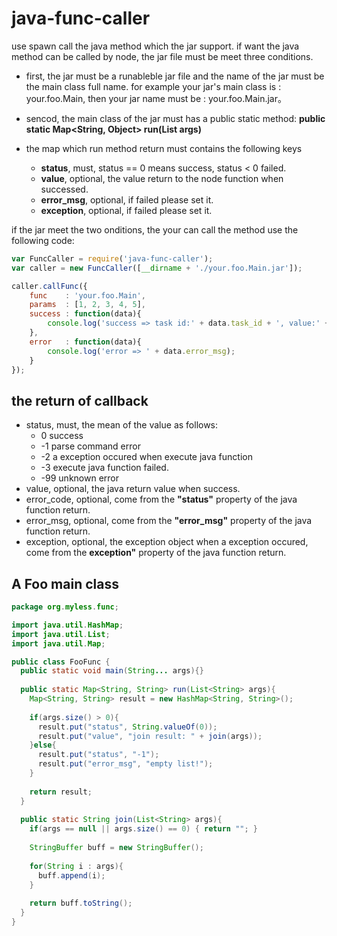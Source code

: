 # java-func-caller

use spawn call the java method which the jar support. 
if want the java method can be called by node, the jar file
must be meet three conditions.

 * first, the jar must be a runableble jar file and the name of
   the jar must be the main class full name. for example
   your jar's main class is : your.foo.Main, then your 
   jar name must be : your.foo.Main.jar。 

 * sencod, the main class of the jar must has a public static method:
   **public static Map<String, Object> run(List<String> args)**

 * the map which run method return must contains the following keys
   * **status**, must, status == 0 means success, status < 0 failed.
   * **value**,  optional, the value return to the node function when successed.
   * **error_msg**, optional, if failed please set it.
   * **exception**, optional, if failed please set it.

if the jar meet the two onditions, the your can call the method
use the following code:

```js
var FuncCaller = require('java-func-caller');
var caller = new FuncCaller([__dirname + './your.foo.Main.jar']);

caller.callFunc({
    func    : 'your.foo.Main',
    params  : [1, 2, 3, 4, 5],
    success : function(data){
        console.log('success => task id:' + data.task_id + ', value:' + data.value);
    },
    error   : function(data){
        console.log('error => ' + data.error_msg);
    }
});
```
## the return of callback
  * status, must, the mean of the value as follows:
     * 0   success
     * -1  parse command error
     * -2  a exception occured when execute java function
     * -3  execute java function failed.
     * -99 unknown error
  * value, optional, the java return value when success.
  * error_code, optional, come from the **"status"** property of the java function return.
  * error_msg, optional, come from the **"error_msg"** property of the java function return.
  * exception, optional, the exception object when a exception occured, come from the **exception"** property of the java function return.

## A Foo main class

```java
package org.myless.func;

import java.util.HashMap;
import java.util.List;
import java.util.Map;

public class FooFunc {
  public static void main(String... args){}
  
  public static Map<String, String> run(List<String> args){
    Map<String, String> result = new HashMap<String, String>();
    
    if(args.size() > 0){
      result.put("status", String.valueOf(0));
      result.put("value", "join result: " + join(args));
    }else{
      result.put("status", "-1");
      result.put("error_msg", "empty list!");
    }
    
    return result;
  }
  
  public static String join(List<String> args){
    if(args == null || args.size() == 0) { return ""; }
    
    StringBuffer buff = new StringBuffer();
    
    for(String i : args){
      buff.append(i);
    }
    
    return buff.toString();
  }
}

```
